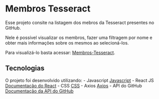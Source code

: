 # Membros Tesseract
Esse projeto consite na listagem dos mebros da Tesseract presentes no GitHub.

Nele é possível visualizar os membros, fazer uma filtragem por nome e obter mais informações sobre os mesmos ao selecioná-los.

Para visualizá-lo basta acessar: [Membros-Tesseract](https://membros-tesseract-q1niqwlzo-laisvitoria.vercel.app/).

## Tecnologias
O projeto foi desenvolvido utilizando:
    - Javascript [Javascript](https://developer.mozilla.org/pt-BR/docs/Web/JavaScript)
    - React JS [Documentação do React](https://pt-br.reactjs.org/) 
    - CSS [CSS](https://www.w3schools.com/css/)
    - Axios [Axios](https://github.com/axios/axios)
    - API do GitHub [Documentação da API do GitHub](https://docs.github.com/pt/rest)